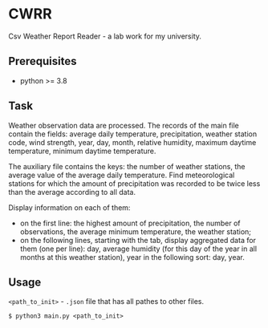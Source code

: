 # CWRR

Csv Weather Report Reader - a lab work for my university.

## Prerequisites

- python >= 3.8

## Task
Weather observation data are processed.
The records of the main file contain the fields: average daily
temperature, precipitation, weather station code,
wind strength, year, day, month, relative humidity, maximum daytime
temperature, minimum daytime temperature.

The auxiliary file contains the keys: the number of weather 
stations, the average value of the average daily temperature.
Find meteorological stations for which the amount of precipitation 
was recorded to be twice less than the average according
to all data. 

Display information on each of them:

- on the first line:
the highest amount of precipitation, the number of observations, the
average minimum temperature, the weather station;
-  on the following lines, starting with the tab, display 
aggregated data for them (one per line):
day, average humidity (for this day of the year in all months at 
this weather station), year in the following sort: day, year.

## Usage
`<path_to_init>` - `.json` file that has all pathes to other files.

```shell
$ python3 main.py <path_to_init>
```
